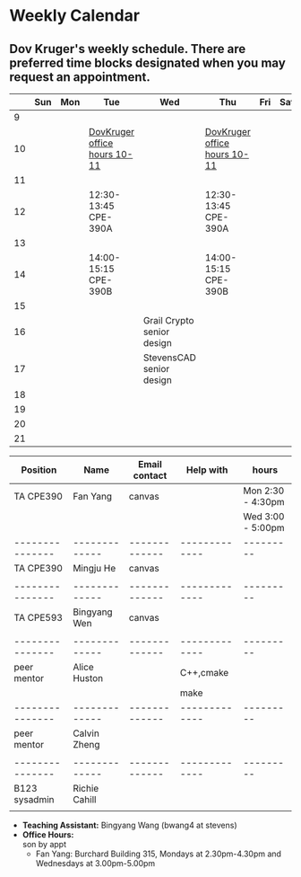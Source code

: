 # Weekly Calendar
## Dov Kruger's weekly schedule. There are preferred time blocks designated when you may request an appointment.

|   | Sun | Mon | Tue | Wed | Thu | Fri | Sat |
|---| --- | --- | --- | --- | --- | --- | --- |
| 9 |     |     |     |     |     |     |     |
|10 |     |     | [DovKruger office hours 10-11](https://stevens.zoom.us/j/98309917165)     |      | [DovKruger office hours  10-11](https://stevens.zoom.us/j/98309917165)    |     |     |
|11 |     |     |     |     |     |     |     |
|12 |     |     | 12:30-13:45 <br/>CPE-390A |     | 12:30-13:45 <br/>CPE-390A   |     |     |     |
|13 |     |     |     |     |     |     |     |
|14 |     |     | 14:00-15:15 <br/>CPE-390B     |     | 14:00-15:15 <br/>CPE-390B     |     |     |     |
|15 |     |     |     |     |     |     |     |
|16 |     |     |     |Grail Crypto senior design   |     |     |     |
|17 |     |     |     |StevensCAD senior design     |     |     |     |
|18 |     |     |     |     |     |     |     |
|19 |     |     |     |     |     |     |     |
|20 |     |     |     |     |     |     |     |
|21 |     |     |     |     |     |     |     |

| Position      | Name          | Email contact | Help with     | hours     |
|---------------| ------------- | ------------- | ------------- | --------- |
| TA CPE390     | Fan Yang      | canvas        |               | Mon 2:30 - 4:30pm |
|               |               |               |               | Wed 3:00 - 5:00pm |
|---------------| ------------- | ------------- | ------------- | --------- |
| TA CPE390     | Mingju He     | canvas        |               |           |
|               |               |               |               |           |
|---------------| ------------- | ------------- | ------------- | --------- |
| TA CPE593     | Bingyang Wen  | canvas        |               |           |
|               |               |               |               |           |
|---------------| ------------- | ------------- | ------------- | --------- |
| peer mentor   | Alice Huston  |               | C++,cmake     |           |
|               |               |               | make          |           |
|---------------| ------------- | ------------- | ------------- | --------- |
| peer mentor   | Calvin Zheng  |               |               |           |
|               |               |               |               |           |
|---------------| ------------- | ------------- | ------------- | --------- |
| B123 sysadmin | Richie Cahill |               |               |           |
|               |               |               |               |           |


* **Teaching Assistant:**       Bingyang Wang (bwang4 at stevens)
* **Office Hours:**		
son by appt
  * Fan Yang:   Burchard Building 315, Mondays at 2.30pm-4.30pm and Wednesdays at 3.00pm-5.00pm
